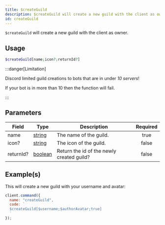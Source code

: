 ```yaml
---
title: $createGuild
description: $createGuild will create a new guild with the client as owner.
id: createGuild
---
```


`$createGuild` will create a new guild with the client as owner.

## Usage

```php
$createGuild[name;icon?;returnId?]
```

:::danger[Limitation]

Discord limited guild creations to bots that are in under _10 servers_!

If your bot is in more than 10 then the function will fail.

:::

## Parameters

| Field     | Type                                                                                                | Description                               | Required |
| --------- | --------------------------------------------------------------------------------------------------- | ----------------------------------------- | :------: |
| name      | [string](https://developer.mozilla.org/en-US/docs/Web/JavaScript/Reference/Global_Objects/String)   | The name of the guild.                    |   true   |
| icon?     | [string](https://developer.mozilla.org/en-US/docs/Web/JavaScript/Reference/Global_Objects/String)   | The icon of the guild.                    |  false   |
| returnId? | [boolean](https://developer.mozilla.org/en-US/docs/Web/JavaScript/Reference/Global_Objects/Boolean) | Return the id of the newly created guild? |  false   |

## Example(s)

This will create a new guild with your username and avatar:

```javascript
client.command({
  name: "createGuild",
  code: `
  $createGuild[$username;$authorAvatar;true]
  `
});
```
